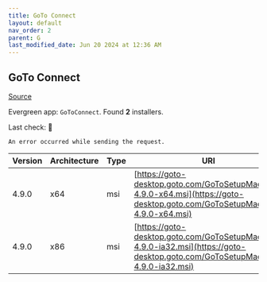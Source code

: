 ```yaml
---
title: GoTo Connect
layout: default
nav_order: 2
parent: G
last_modified_date: Jun 20 2024 at 12:36 AM
---
```


## GoTo Connect

[Source](https://support.goto.com/connect/help/what-are-the-download-links-for-it-admin-deployments)

Evergreen app: `GoToConnect`. Found **2** installers.

Last check: 🔴
```
An error occurred while sending the request.
```

| Version | Architecture | Type | URI                                                                                                                            |
| ------- | ------------ | ---- | ------------------------------------------------------------------------------------------------------------------------------ |
| 4.9.0   | x64          | msi  | [https://goto-desktop.goto.com/GoToSetupMachine-4.9.0-x64.msi](https://goto-desktop.goto.com/GoToSetupMachine-4.9.0-x64.msi)   |
| 4.9.0   | x86          | msi  | [https://goto-desktop.goto.com/GoToSetupMachine-4.9.0-ia32.msi](https://goto-desktop.goto.com/GoToSetupMachine-4.9.0-ia32.msi) |
